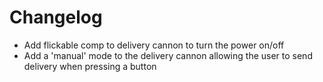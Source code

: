 # Changelog
- Add flickable comp to delivery cannon to turn the power on/off
- Add a 'manual' mode to the delivery cannon allowing the user to send delivery when pressing a button
